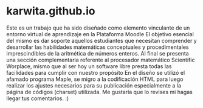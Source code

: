 # karwita.github.io
Este es un trabajo que ha sido diseñado como elemento vinculante de un entorno virtual de aprendizaje en la Plataforma Moodle
El objetivo esencial del mismo es dar soporte aquellos estudiantes que necesitan comprender y desarrollar las habilidades matemáticas conceptuales y procedimentales imprescindibles de la aritmética de números enteros.
Al final se presenta una sección complementaria referente al procesador matemático Scientific Worplace, mismo que al ser hoy un software libre presta todas las facilidades para cumplir con nuestro propósito
En el diseño se utilizó el afamado programa Maple, se migro a la codificación HTML para luego realizar los ajustes necesarios para su publicación especialmente a la página de códigos (charset) utilizada.
Me gustaría que lo revises mi hagas llegar tus comentarios.
:)

